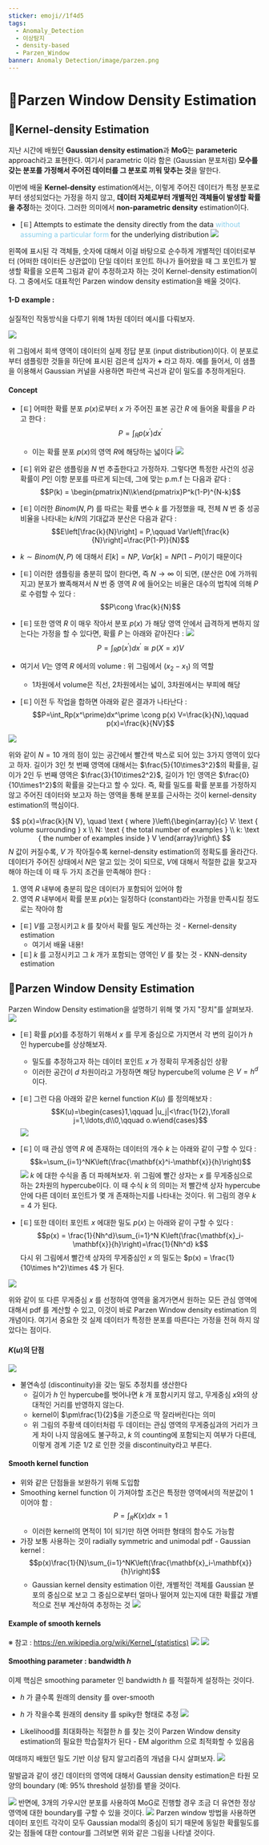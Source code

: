 ```yaml
---
sticker: emoji//1f4d5
tags:
  - Anomaly_Detection
  - 이상탐지
  - density-based
  - Parzen_Window
banner: Anomaly Detection/image/parzen.png
---
```

# 🎲Parzen Window Density Estimation 

## 🎯Kernel-density Estimation

지난 시간에 배웠던 **Gaussian density estimation**과 **MoG**는 **parameteric** approach라고 표현한다. 여기서 parametric 이라 함은 (Gaussian 분포처럼) **모수를 갖는 분포를 가정해서 주어진 데이터를 그 분포로 끼워 맞추는 것**을 말한다. 

이번에 배울 **Kernel-density** estimation에서는, 이렇게 주어진 데이터가 특정 분포로부터 생성되었다는 가정을 하지 않고, **데이터 자체로부터 개별적인 객체들이 발생할 확률을 추정**하는 것이다. 그러한 의미에서 **non-parametric density** estimation이다. 
- [ㅌ] Attempts to estimate the density directly from the data <font style="color:skyblue">without assuming a particular form</font> for the underlying distribution
![](assets/Parzen%20Window%20Density%20Estimation/Pasted%20image%2020240115204859.png)

왼쪽에 표시된 각 객체들, 숫자에 대해서 이걸 바탕으로 순수하게 개별적인 데이터로부터 (어떠한 데이터든 상관없이) 단일 데이터 포인트 하나가 들어왔을 때 그 포인트가 발생할 확률을 오른쪽 그림과 같이 추정하고자 하는 것이 Kernel-density estimation이다. 그 중에서도 대표적인 Parzen window density estimation을 배울 것이다. 

#### 1-D example : 

실질적인 작동방식을 다루기 위해 1차원 데이터 예시를 다뤄보자. 

![](assets/Parzen%20Window%20Density%20Estimation/Pasted%20image%2020240115205535.png)

위 그림에서 회색 영역이 데이터의 실제 정답 분포 (input distribution)이다. 이 분포로부터 샘플링한 것들을 하단에 표시된 검은색 십자가 **+** 라고 하자. 예를 들어서, 이 샘플을 이용해서 Gaussian 커널을 사용하면 파란색 곡선과 같이 밀도를 추정하게된다.

#### Concept

- [ㅌ] 어떠한 확률 분포 $p(x)$로부터 $x$ 가 주어진 표본 공간 $R$ 에 들어올 확률을 $P$ 라고 한다 : 
	$$P=\int_Rp(x^\prime)dx^\prime$$
	- 이는 확률 분포 $p(x)$의 영역 $R$에 해당하는 넓이다
![](assets/Parzen%20Window%20Density%20Estimation/Pasted%20image%2020240115225400.png)

- [ㅌ] 위와 같은 샘플링을 $N$ 번 추출한다고 가정하자. 그렇다면 특정한 사건의 성공 확률이 $P$인 이항 분포를 따르게 되는데, 그에 맞는 p.m.f 는 다음과 같다 : 
$$P(k) = \begin{pmatrix}N\\k\end{pmatrix}P^k(1-P)^{N-k}$$
- [ㅌ] 이러한 $Binom(N,P)$ 를 따르는 확률 변수 $k$ 를 가정했을 때, 전체 $N$ 번 중 성공 비율을 나타내는 $k/N$의 기대값과 분산은 다음과 같다 :  
$$E\left[\frac{k}{N}\right] = P,\qquad Var\left[\frac{k}{N}\right]=\frac{P(1-P)}{N}$$
- $k\sim Binom(N,P)$ 에 대해서 $E[k]=NP$, $Var[k] = NP(1-P)$이기 때문이다
- [ㅌ] 이러한 샘플링을 충분히 많이 한다면, 즉 $N\to\infty$ 이 되면, (분산은 0에 가까워지고) 분포가 뾰족해져서 $N$ 번 중 영역 $R$ 에 들어오는 비율은 대수의 법칙에 의해 $P$로 수렴할 수 있다 : 
$$P\cong \frac{k}{N}$$
- [ㅌ] 또한 영역 $R$ 이 매우 작아서 분포 $p(x)$ 가 해당 영역 안에서 급격하게 변하지 않는다는 가정을 할 수 있다면, 확률 $P$ 는 아래와 같아진다 : 
![](assets/Parzen%20Window%20Density%20Estimation/KDE_1.png)
$$P=\int_Rp(x^\prime)dx^\prime \cong p(X=x) V$$
- 여기서 $V$는 영역 $R$ 에서의 volume : 위 그림에서 $(x_2-x_1)$ 의 역할
	- 1차원에서 volume은 직선, 2차원에서는 넓이, 3차원에서는 부피에 해당
- [ㅌ] 이전 두 작업을 합하면 아래와 같은 결과가 나타난다 : 
$$P=\int_Rp(x^\prime)dx^\prime \cong p(x) V=\frac{k}{N},\qquad p(x)=\frac{k}{NV}$$

![](assets/Parzen%20Window%20Density%20Estimation/KDE_1.png)

위와 같이 $N=10$ 개의 점이 있는 공간에서 빨간색 박스로 되어 있는 3가지 영역이 있다고 하자. 길이가 3인 첫 번째 영역에 대해서는 $\frac{5}{10\times3^2}$의 확률을, 길이가 2인 두 번째 영역은 $\frac{3}{10\times2^2}$, 길이가 1인 영역은 $\frac{0}{10\times1^2}$의 확률을 갖는다고 할 수 있다. 즉, 확률 밀도를 확률 분포를 가정하지 않고 주어진 데이터와 보고자 하는 영역을 통해 분포를 근사하는 것이 kernel-density estimation의 핵심이다. 

$$
p(x)=\frac{k}{N V}, \quad \text { where }\left\{\begin{array}{c}
V: \text { volume surrounding } x \\
N: \text { the total number of examples } \\
k: \text { the number of examples inside } V
\end{array}\right\}
$$
$N$ 값이 커질수록, $V$ 가 작아질수록 kernel-density estimation의 정확도를 올라간다. 데이터가 주어진 상태에서 $N$은 알고 있는 것이 되므로, $V$에 대해서 적절한 값을 찾고자 해야 하는데 이 때 두 가지 조건을 만족해야 한다 : 
1) 영역 $R$ 내부에 충분히 많은 데이터가 포함되어 있어야 함
2) 영역 $R$ 내부에서 확률 분포 $p(x)$는 일정하다 (constant)라는 가정을 만족시킬 정도로는 작아야 함

- [ㅌ] $V$를 고정시키고 $k$ 를 찾아서 확률 밀도 계산하는 것 - Kernel-density estimation
	- 여기서 배울 내용!
- [ㅌ] $k$ 를 고정시키고 그 $k$ 개가 포함되는 영역인 $V$ 를 찾는 것 - KNN-density estimation

## 🎯Parzen Window Density Estimation 

Parzen Window Density estimation을 설명하기 위해 몇 가지 "장치"를 살펴보자.
![](assets/Parzen%20Window%20Density%20Estimation/Pasted%20image%2020240117153539.png)
- [ㅌ] 확률 $p(x)$를 추정하기 위해서 $x$ 를 무게 중심으로 가지면서 각 변의 길이가 $h$ 인 hypercube를 상상해보자. 
	- 밀도를 추정하고자 하는 데이터 포인트 $x$ 가 정확히 무게중심인 상황
	- 이러한 공간이 $d$ 차원이라고 가정하면 해당 hypercube의 volume 은 $V=h^d$ 이다.
- [ㅌ] 그런 다음 아래와 같은 kernel function $K(u)$ 를 정의해보자 : $$K(u)=\begin{cases}1,\qquad |u_j|<\frac{1}{2},\forall j=1,\ldots,d\\0,\qquad o.w\end{cases}$$
![](assets/Parzen%20Window%20Density%20Estimation/Pasted%20image%2020240117161158.png)
- [ㅌ] 이 때 관심 영역 $R$ 에 존재하는 데이터의 개수 $k$ 는 아래와 같이 구할 수 있다 : $$k=\sum_{i=1}^NK\left(\frac{\mathbf{x}^i-\mathbf{x}}{h}\right)$$
![](assets/Parzen%20Window%20Density%20Estimation/parzen_1.png)
$k$ 에 대한 수식을 좀 더 파헤쳐보자. 위 그림에 빨간 상자는 $x$ 를 무게중심으로 하는 2차원의 hypercube이다. 이 때 수식 $k$ 의 의미는 저 빨간색 상자 hypercube 안에 다른 데이터 포인트가 몇 개 존재하는지를 나타내는 것이다. 위 그림의 경우 $k=4$ 가 된다. 

- [ㅌ] 또한 데이터 포인트 $x$ 에대한 밀도 $p(x)$ 는 아래와 같이 구할 수 있다 : $$p(x) = \frac{1}{Nh^d}\sum_{i=1}^N K\left(\frac{\mathbf{x}_i-\mathbf{x}}{h}\right)=\frac{1}{Nh^d} k$$
다시 위 그림에서 빨간색 상자의 무게중심인 $x$ 의 밀도는 $p(x) = \frac{1}{10\times h^2}\times 4$ 가 된다.

![](assets/Parzen%20Window%20Density%20Estimation/Pasted%20image%2020240117155759.png)

위와 같이 또 다른 무게중심 $x$ 를 선정하여 영역을 옮겨가면서 원하는 모든 관심 영역에 대해서 pdf 를 계산할 수 있고, 이것이 바로 Parzen Window density estimation 의 개념이다. 여기서 중요한 것 실제 데이터가 특정한 분포를 따른다는 가정을 전혀 하지 않았다는 점이다. 

#### $K(u)$의 단점

![](assets/Parzen%20Window%20Density%20Estimation/Pasted%20image%2020240117161330.png)
- 불연속성 (discontinuity)을 갖는 밀도 추정치를 생산한다
	- 길이가 $h$ 인 hypercube를 벗어나면 $k$ 개 포함시키지 않고, 무게중심 $x$와의 상대적인 거리를 반영하지 않는다.
	- kernel이 $\pm\frac{1}{2}$을 기준으로 딱 잘라버린다는 의미
	- 위 그림의 주황색 데이터처럼 두 데이터는 관심 영역의 무게중심과의 거리가 크게 차이 나지 않음에도 불구하고, $k$ 의 counting에 포함되는지 여부가 다른데, 이렇게 경계 기준 $1/2$ 로 인한 것을 discontinuity라고 부른다.


#### Smooth kernel function
- 위와 같은 단점들을 보완하기 위해 도입함
- Smoothing kernel function 이 가져야할 조건은 특정한 영역에서의 적분값이 1 이어야 함 : $$P=\int_RK(x)dx=1$$
	- 이러한 kernel의 면적이 1이 되기만 하면 어떠한 형태의 함수도 가능함
- 가장 보통 사용하는 것이 radially symmetric and unimodal pdf - Gaussian kernel : $$p(x)\frac{1}{N}\sum_{i=1}^NK\left(\frac{\mathbf{x}_i-\mathbf{x}}{h}\right)$$
	- Gaussian kernel density estimation 이란, 개별적인 객체를 Gaussian 분포의 중심으로 보고 그 중심으로부터 얼마나 떨어져 있는지에 대한 확률값 개별적으로 전부 계산하여 추정하는 것
![](assets/Parzen%20Window%20Density%20Estimation/Pasted%20image%2020240117161047.png)

#### Example of smooth kernels 

※ 참고 : https://en.wikipedia.org/wiki/Kernel_(statistics)
![](assets/Parzen%20Window%20Density%20Estimation/Pasted%20image%2020240117161524.png)
![](assets/Parzen%20Window%20Density%20Estimation/Pasted%20image%2020240117161529.png)

#### Smoothing parameter : bandwidth $h$

이제 핵심은 smoothing parameter 인 bandwidth $h$ 를 적절하게 설정하는 것이다. 
- $h$ 가 클수록 원래의 density 를 over-smooth
- $h$ 가 작을수록 원래의 density 를  spiky한 형태로 추정
![](assets/Parzen%20Window%20Density%20Estimation/Pasted%20image%2020240117161921.png)

- Likelihood를 최대화하는 적절한 $h$ 를 찾는 것이 Parzen Window density estimation의 필요한 학습절차가 된다 - EM algorithm 으로 최적화할 수 있음음

여태까지 배웠던 밀도 기반 이상 탐지 알고리즘의 개념을 다시 살펴보자.
![](assets/Parzen%20Window%20Density%20Estimation/Pasted%20image%2020240117162242.png)

말발굽과 같이 생긴 데이터의 영역에 대해서 Gaussian density estimation은 타원 모양의 boundary (예: 95% threshold 설정)를 뱉을 것이다. 

![](assets/Parzen%20Window%20Density%20Estimation/Pasted%20image%2020240117162415.png)
반면에, 3개의 가우시안 분포를 사용하여 MoG로 진행할 경우 조금 더 유연한 정상 영역에 대한 boundary를 구할 수 있을 것이다. 
![](assets/Parzen%20Window%20Density%20Estimation/Pasted%20image%2020240117162532.png)
Parzen window 방법을 사용하면 데이터 포인트 각각이 모두 Gaussian modal의 중심이 되기 때문에 동일한 확률밀도를 갖는 점들에 대한 contour를 그려보면 위와 같은 그림을 나타낼 것이다. 

